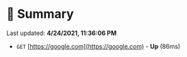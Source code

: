 # 📖 Summary
Last updated: **4/24/2021, 11:36:06 PM**

- `GET` [https://google.com](https://google.com) - **Up** (86ms)
